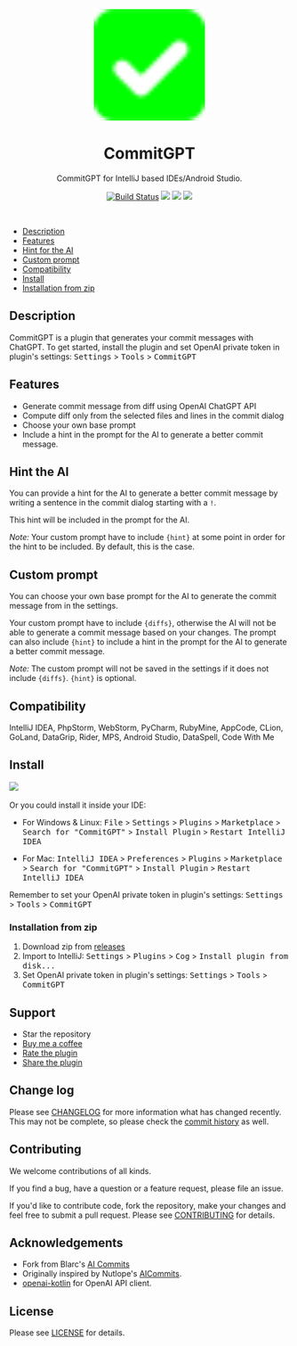 <div align="center">
    <a href="https://plugins.jetbrains.com/plugin/21412-commitgpt">
        <img src="./src/main/resources/META-INF/pluginIcon.svg" width="200" height="200" alt="logo"/>
    </a>
</div>
<h1 align="center">CommitGPT</h1>
<p align="center">CommitGPT for IntelliJ based IDEs/Android Studio.</p>

<p align="center">
<a href="https://github.com/Marc-R2/ai-commits-intellij-plugin/actions/workflows/build.yml/badge.svg)](https://github.com/Marc-R2/ai-commits-intellij-plugin/actions/workflows/build.yml"><img alt="Build Status" src="https://img.shields.io/endpoint.svg?url=https%3A%2F%2Factions-badge.atrox.dev%2Fblarc%2Fai-commits-intellij-plugin%2Fbadge%3Fref%3Dmain&style=popout-square" /></a>
<a href="https://plugins.jetbrains.com/plugin/21412-commitgpt"><img src="https://img.shields.io/jetbrains/plugin/r/stars/21412?style=flat-square"></a>
<a href="https://plugins.jetbrains.com/plugin/21412-commitgpt"><img src="https://img.shields.io/jetbrains/plugin/d/21412-commitgpt.svg?style=flat-square"></a>
<a href="https://plugins.jetbrains.com/plugin/21412-commitgpt"><img src="https://img.shields.io/jetbrains/plugin/v/21412-commitgpt.svg?style=flat-square"></a>
</p>
<br>

- [Description](#description)
- [Features](#features)
- [Hint for the AI](#hint-the-ai)
- [Custom prompt](#custom-prompt)
- [Compatibility](#compatibility)
- [Install](#install)
- [Installation from zip](#installation-from-zip)

[//]: # (- [Demo]&#40;#demo&#41;)

## Description

CommitGPT is a plugin that generates your commit messages with ChatGPT. To get started,
install the plugin and set OpenAI private token in plugin's settings:
<kbd>Settings</kbd> > <kbd>Tools</kbd> > <kbd>CommitGPT</kbd>

## Features

- Generate commit message from diff using OpenAI ChatGPT API
- Compute diff only from the selected files and lines in the commit dialog
- Choose your own base prompt
- Include a hint in the prompt for the AI to generate a better commit message.

## Hint the AI

You can provide a hint for the AI to generate a better commit message by
writing a sentence in the commit dialog starting with a `!`.

This hint will be included in the prompt for the AI.

*Note:* Your custom prompt have to include `{hint}` at some point in order for the hint to be included.
By default, this is the case.

## Custom prompt

You can choose your own base prompt for the AI to generate the commit message from in the settings.

Your custom prompt have to include `{diffs}`, otherwise the AI will not be able to generate a commit message based on
your changes.
The prompt can also include `{hint}` to include a hint in the prompt for the AI to generate a better commit message.

*Note:* The custom prompt will not be saved in the settings if it does not include `{diffs}`.
`{hint}` is optional.

## Compatibility

IntelliJ IDEA, PhpStorm, WebStorm, PyCharm, RubyMine, AppCode, CLion, GoLand, DataGrip, Rider, MPS, Android Studio,
DataSpell, Code With Me

## Install

<a href="https://plugins.jetbrains.com/embeddable/install/21412">
<img src="https://user-images.githubusercontent.com/12044174/123105697-94066100-d46a-11eb-9832-338cdf4e0612.png" width="300"/>
</a>

Or you could install it inside your IDE:

- For Windows & Linux: <kbd>File</kbd> > <kbd>Settings</kbd> > <kbd>Plugins</kbd> > <kbd>Marketplace</kbd> > <kbd>Search
  for "CommitGPT"</kbd> > <kbd>Install Plugin</kbd> > <kbd>Restart IntelliJ IDEA</kbd>

- For Mac: <kbd>IntelliJ IDEA</kbd> > <kbd>Preferences</kbd> > <kbd>Plugins</kbd> > <kbd>Marketplace</kbd> > <kbd>Search
  for "CommitGPT"</kbd> > <kbd>Install Plugin</kbd>  > <kbd>Restart IntelliJ IDEA</kbd>

Remember to set your OpenAI private token in plugin's settings: <kbd>Settings</kbd> > <kbd>Tools</kbd> > <kbd>
CommitGPT</kbd>

### Installation from zip

1. Download zip from [releases](https://github.com/Marc-R2/ai-commits-intellij-plugin/releases)
2. Import to IntelliJ: <kbd>Settings</kbd> > <kbd>Plugins</kbd> > <kbd>Cog</kbd> > <kbd>Install plugin from
   disk...</kbd>
3. Set OpenAI private token in plugin's settings: <kbd>Settings</kbd> > <kbd>Tools</kbd> > <kbd>CommitGPT</kbd>

## Support

* Star the repository
* [Buy me a coffee](https://ko-fi.com/marcr2)
* [Rate the plugin](https://plugins.jetbrains.com/plugin/21412-commitgpt)
* [Share the plugin](https://plugins.jetbrains.com/plugin/21412-commitgpt)

## Change log

Please see [CHANGELOG](CHANGELOG.md) for more information what has changed recently.
This may not be complete, so please check
the [commit history](https://github.com/Marc-R2/ai-commits-intellij-plugin/commits)
as well.

## Contributing

We welcome contributions of all kinds.

If you find a bug, have a question or a feature request, please file an issue.

If you'd like to contribute code, fork the repository, make your changes and feel free to submit a pull request.
Please see [CONTRIBUTING](CONTRIBUTING.md) for details.

## Acknowledgements

- Fork from Blarc's [AI Commits](https://github.com/Blarc/ai-commits-intellij-plugin)
- Originally inspired by Nutlope's [AICommits](https://github.com/Nutlope/aicommits).
- [openai-kotlin](https://github.com/aallam/openai-kotlin) for OpenAI API client.

## License

Please see [LICENSE](LICENSE) for details.
